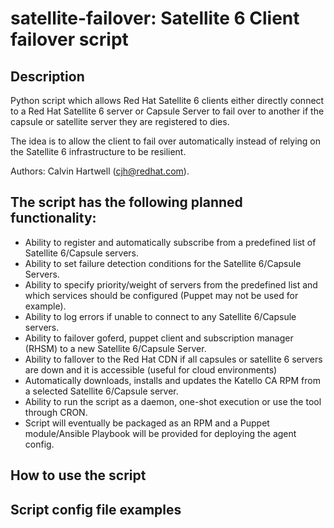 # satellite-failover: Satellite 6 Client failover script

## Description

Python script which allows Red Hat Satellite 6 clients either directly connect to a Red Hat Satellite 6 server or Capsule Server to fail over to another if the capsule or satellite server they are registered to dies.

The idea is to allow the client to fail over automatically instead of relying on the Satellite 6 infrastructure to be resilient.

Authors: Calvin Hartwell (cjh@redhat.com).

## The script has the following planned functionality:

 * Ability to register and automatically subscribe from a predefined list of Satellite 6/Capsule servers.
 * Ability to set failure detection conditions for the Satellite 6/Capsule Servers.
 * Ability to specify priority/weight of servers from the predefined list and which services should be configured (Puppet may not be used for example).
 * Ability to log errors if unable to connect to any Satellite 6/Capsule servers.
 * Ability to failover goferd, puppet client and subscription manager (RHSM) to a new Satellite 6/Capsule Server.
 * Ability to fallover to the Red Hat CDN if all capsules or satellite 6 servers are down and it is accessible (useful for cloud environments)
 * Automatically downloads, installs and updates the Katello CA RPM from a selected Satellite 6/Capsule server.
 * Ability to run the script as a daemon, one-shot execution or use the tool through CRON.
 * Script will eventually be packaged as an RPM and a Puppet module/Ansible Playbook will be provided for deploying the agent config.


 ## How to use the script
 ## Script config file examples
